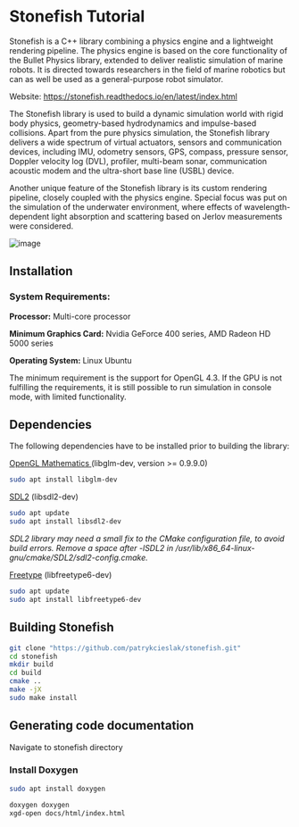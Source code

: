 # Stonefish Tutorial

Stonefish is a C++ library combining a physics engine and a lightweight rendering pipeline. The physics engine is based on the core functionality of the Bullet Physics library, extended to deliver realistic simulation of marine robots. It is directed towards researchers in the field of marine robotics but can as well be used as a general-purpose robot simulator. 

Website: https://stonefish.readthedocs.io/en/latest/index.html 

The Stonefish library is used to build a dynamic simulation world with rigid body physics, geometry-based hydrodynamics and impulse-based collisions. Apart from the pure physics simulation, the Stonefish library delivers a wide spectrum of virtual actuators, sensors and communication devices, including IMU, odometry sensors, GPS, compass, pressure sensor, Doppler velocity log (DVL), profiler, multi-beam sonar, communication acoustic modem and the ultra-short base line (USBL) device. 

Another unique feature of the Stonefish library is its custom rendering pipeline, closely coupled with the physics engine. Special focus was put on the simulation of the underwater environment, where effects of wavelength-dependent light absorption and scattering based on Jerlov measurements were considered. 

![image](https://github.com/robotecht/hwu-stonefish/assets/170650493/09901ae1-d80b-4085-a0aa-22610d915c46)

## Installation 
### System Requirements: 
**Processor:** Multi-core processor 

**Minimum Graphics Card:** Nvidia GeForce 400 series, AMD Radeon HD 5000 series 

**Operating System:** Linux Ubuntu 

The minimum requirement is the support for OpenGL 4.3. If the GPU is not fulfilling the requirements, it is still possible to run simulation in console mode, with limited functionality. 

## Dependencies 

The following dependencies have to be installed prior to building the library: 

[OpenGL Mathematics ](https://github.com/g-truc/glm) (libglm-dev, version >= 0.9.9.0)

```bash
sudo apt install libglm-dev
```


[SDL2](https://github.com/g-truc/glm) (libsdl2-dev)

```bash
sudo apt update
sudo apt install libsdl2-dev
```
_SDL2 library may need a small fix to the CMake configuration file, to avoid build errors. Remove a space after -lSDL2 in /usr/lib/x86_64-linux-gnu/cmake/SDL2/sdl2-config.cmake._

[Freetype](https://freetype.org/) (libfreetype6-dev)

```bash
sudo apt update
sudo apt install libfreetype6-dev
```
## Building Stonefish

```bash
git clone "https://github.com/patrykcieslak/stonefish.git"
cd stonefish
mkdir build
cd build
cmake ..
make -jX
sudo make install
```
## Generating code documentation
Navigate to stonefish directory

### Install Doxygen
```bash
sudo apt install doxygen
```

```bash
doxygen doxygen
xgd-open docs/html/index.html
```





